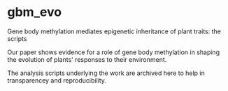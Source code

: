 # gbm_evo
Gene body methylation mediates epigenetic inheritance of plant traits: the scripts

Our paper shows evidence for a role of gene body methylation in shaping the evolution of plants' responses to their environment.  

The analysis scripts underlying the work are archived here to help in transparencey and reproducibility.

